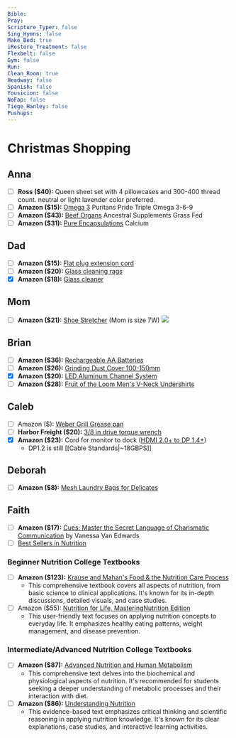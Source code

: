 ```yaml
---
Bible: 
Pray: 
Scripture_Typer: false
Sing_Hymns: false
Make_Bed: true
iRestore_Treatment: false
Flexbelt: false
Gym: false
Run: 
Clean_Room: true
Headway: false
Spanish: false
Yousicion: false
NoFap: false
Tiege_Hanley: false
Pushups:
---
```


# Christmas Shopping

## Anna

- [ ] **Ross ($40):** Queen sheet set with 4 pillowcases and 300-400 thread count. neutral or light lavender color preferred.
- [ ] **Amazon ($15):** [Omega 3](https://www.amazon.com/dp/B004R674TI?ref=ppx_pop_mob_ap_share) Puritans Pride Triple Omega 3-6-9
- [ ] **Amazon ($43):** [Beef Organs](https://www.amazon.com/dp/B06XP7Z1KN?ref=ppx_pop_mob_ap_share) Ancestral Supplements Grass Fed
- [ ] **Amazon ($31):** [Pure Encapsulations](https://www.amazon.com/dp/B00172XUWU?ref=ppx_pop_mob_ap_share) Calcium

## Dad

- [ ] **Amazon ($15):** [Flat plug extension cord](https://www.amazon.com/gp/product/B077NQB72S/ref=ppx_yo_dt_b_asin_title_o02_s01?ie=UTF8&th=1)
- [ ] **Amazon ($20):** [Glass cleaning rags](https://www.amazon.com/dp/B019YG8WW8/?coliid=I1TE5LVW7PI7LB&colid=2JZKFTGNBQ2GJ&ref_=list_c_wl_lv_ov_lig_dp_it&th=1)
- [x] **Amazon ($18):** [Glass cleaner](https://www.amazon.com/dp/B01N2MANEH/?coliid=I1BXQ3EV3BDX60&colid=2JZKFTGNBQ2GJ&psc=1&ref_=list_c_wl_lv_ov_lig_dp_it)

## Mom

- [ ] **Amazon ($21):** [Shoe Stretcher](https://www.amazon.com/Eachway-Professional-Premium-Stretcher-Adjustable/dp/B01NAKQEBL/ref=sr_1_3) (Mom is size 7W)
![](https://m.media-amazon.com/images/W/MEDIAX_792452-T2/images/I/71xxZzmUz5L._AC_SL1500_.jpg)

## Brian

- [ ] **Amazon ($36):** [Rechargeable AA Batteries](https://www.amazon.com/gp/product/B07NWWHK1J/ref=ox_sc_act_title_6?smid=ATVPDKIKX0DER&th=1)
- [ ] **Amazon ($26):** [Grinding Dust Cover 100-150mm](https://www.amazon.com/dp/B095GTWHV1/?coliid=I9MOX9WBQ1OR4&colid=1N76BZLDYDM1C&psc=1&ref_=list_c_wl_lv_ov_lig_dp_it)
- [x] **Amazon ($20):** [LED Aluminum Channel System](https://www.amazon.com/gp/product/B01NBC0NI9/ref=ox_sc_act_title_7?smid=ADKC2I5KR5588&th=1)
- [ ] **Amazon ($28):** [Fruit of the Loom Men's V-Neck Undershirts](https://www.amazon.com/Fruit-Loom-Lightweight-Undershirts-Pack-Black/dp/B09XBL7FVT/ref=sr_1_1?crid=2HNJOCA2D686Y&keywords=fruit%2Bof%2Bthe%2Bloom%2Bv%2Bneck&qid=1701142278&s=sporting-goods&sprefix=fruit%2Bof%2Bthe%2Bloom%2Bv%2Bneck%2Csporting%2C100&sr=1-1&th=1&psc=1)

## Caleb

- [ ] Amazon ($): [Weber Grill Grease pan](https://www.amazon.com/dp/B00JSW731A/?coliid=IEOJ53PTG7W3M&colid=3PAYAOJXSOEUP&psc=1&ref_=list_c_wl_lv_ov_lig_dp_it)
- [ ] **Harbor Freight ($20):** [3/8 in drive torque wrench](https://www.harborfreight.com/hand-tools/sockets-ratchets/torque-wrenches/38-in-drive-5-80-ft-lb-click-torque-wrench-63880.html)
- [x] **Amazon ($23):** Cord for monitor to dock ([HDMI 2.0+ to DP 1.4+](https://www.amazon.com/Displayport-Converter-BolAAzuL-Gold-Plated-Connector/dp/B07Q3VDXN8/ref=sr_1_3))
	- DP1.2 is still [[Cable Standards|~18GBPS]]

## Deborah

- [ ] **Amazon ($8):** [Mesh Laundry Bags for Delicates](https://www.amazon.com/Durable-Honeycomb-Mesh-Laundry-Delicates/dp/B0899DQ8H2/ref=sr_1_4_sspa?keywords=Muchfun&qid=1700013397&sr=8-4-spons&sp_csd=d2lkZ2V0TmFtZT1zcF9hdGY&psc=1)

## Faith

- [ ] **Amazon ($17):** [Cues: Master the Secret Language of Charismatic Communication](https://www.amazon.com/Cues-Master-Language-Charismatic-Communication-ebook/dp/B094Z5QBJ2) by Vanessa Van Edwards
- [ ] [Best Sellers in Nutrition](https://www.amazon.com/gp/bestsellers/books/282861/ref=pd_zg_hrsr_books)

### Beginner Nutrition College Textbooks
- [ ] **Amazon ($123):** [Krause and Mahan's Food & the Nutrition Care Process](https://www.amazon.com/Krause-Mahans-Nutrition-Process-Book-ebook/dp/B088B93BBW/ref=tmm_kin_swatch_0?_encoding=UTF8&qid=1703268828&sr=8-4)
	- This comprehensive textbook covers all aspects of nutrition, from basic science to clinical applications. It's known for its in-depth discussions, detailed visuals, and case studies.
- [ ] Amazon ($55): [Nutrition for Life, MasteringNutrition Edition](https://www.amazon.com/Mastering-Nutrition-MyDietAnalysis-Pearson-Standalone/dp/0134007999/ref=sr_1_5)
	- This user-friendly text focuses on applying nutrition concepts to everyday life. It emphasizes healthy eating patterns, weight management, and disease prevention.

### Intermediate/Advanced Nutrition College Textbooks
- [ ] **Amazon ($87):** [Advanced Nutrition and Human Metabolism](https://www.amazon.com/Advanced-Nutrition-Metabolism-Sareen-Gropper-ebook/dp/B08QRL166F/ref=tmm_kin_swatch_0?_encoding=UTF8&qid=1703269107&sr=1-4)
	- This comprehensive text delves into the biochemical and physiological aspects of nutrition. It's recommended for students seeking a deeper understanding of metabolic processes and their interaction with diet.
- [ ] **Amazon ($86):** [Understanding Nutrition](https://www.amazon.com/Understanding-Nutrition-Ellie-Whitney-ebook/dp/B08QRF8BJQ/ref=sr_1_1)
	- This evidence-based text emphasizes critical thinking and scientific reasoning in applying nutrition knowledge. It's known for its clear explanations, case studies, and interactive learning activities.
